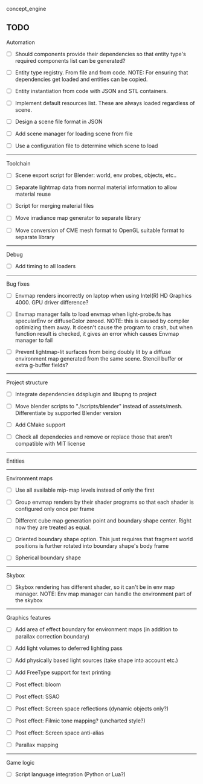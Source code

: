 concept_engine

TODO
------------------------------------------
Automation

- [ ] Should components provide their dependencies so that entity type's required
      components list can be generated?

- [ ] Entity type registry. From file and from code. 
      NOTE: For ensuring that dependencies get loaded and entities can be copied.

- [ ] Entity instantiation from code with JSON and STL containers.

- [ ] Implement default resources list. These are always loaded regardless of scene.

- [ ] Design a scene file format in JSON

- [ ] Add scene manager for loading scene from file

- [ ] Use a configuration file to determine which scene to load

------------------------------------------
Toolchain

- [ ] Scene export script for Blender: world, env probes, objects, etc..

- [ ] Separate lightmap data from normal material information to allow material reuse

- [ ] Script for merging material files

- [ ] Move irradiance map generator to separate library

- [ ] Move conversion of CME mesh format to OpenGL suitable format to separate library 

------------------------------------------
Debug

- [ ] Add timing to all loaders

------------------------------------------
Bug fixes

- [ ] Envmap renders incorrectly on laptop when using Intel(R) HD Graphics 4000. GPU driver difference?

- [ ] Envmap manager fails to load envmap when light-probe.fs has specularEnv or diffuseColor zeroed.
      NOTE: this is caused by compiler optimizing them away. It doesn't cause the program to crash, but when function result
            is checked, it gives an error which causes Envmap manager to fail

- [ ] Prevent lightmap-lit surfaces from being doubly lit by a diffuse environment map generated from the same scene.
      Stencil buffer or extra g-buffer fields?

------------------------------------------
Project structure

- [ ] Integrate dependencies ddsplugin and libupng to project

- [ ] Move blender scripts to "./scripts/blender" instead of assets/mesh. Differentiate by supported Blender version

- [ ] Add CMake support

- [ ] Check all dependecies and remove or replace 
      those that aren't compatible with MIT license

------------------------------------------
Entities

------------------------------------------
Environment maps

- [ ] Use all available mip-map levels instead of only the first

- [ ] Group envmap renders by their shader programs so that each shader is configured only once
      per frame

- [ ] Different cube map generation point and boundary shape center. Right now they are treated as equal.

- [ ] Oriented boundary shape option. This just requires that fragment world positions is further rotated into boundary
      shape's body frame

- [ ] Spherical boundary shape

------------------------------------------
Skybox

- [ ] Skybox rendering has different shader, so it can't be in env map manager. 
      NOTE: Env map manager can handle the environment part of the skybox

------------------------------------------
Graphics features

- [ ] Add area of effect boundary for environment maps (in addition to parallax correction boundary)

- [ ] Add light volumes to deferred lighting pass

- [ ] Add physically based light sources (take shape into account etc.)

- [ ] Add FreeType support for text printing

- [ ] Post effect: bloom

- [ ] Post effect: SSAO

- [ ] Post effect: Screen space reflections (dynamic objects only?)

- [ ] Post effect: Filmic tone mapping? (uncharted style?)

- [ ] Post effect: Screen space anti-alias

- [ ] Parallax mapping


------------------------------------------
Game logic

- [ ] Script language integration (Python or Lua?)


